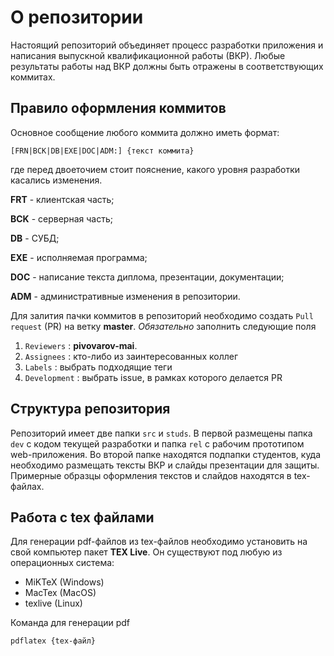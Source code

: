 # О репозитории
Настоящий репозиторий объединяет процесс разработки приложения и написания выпускной квалификационной работы (ВКР). Любые результаты работы над ВКР должны быть отражены в соответствующих коммитах.

## Правило оформления коммитов
Основное сообщение любого коммита должно иметь формат:
```
[FRN|BCK|DB|EXE|DOC|ADM:] {текст коммита}
```
где перед двоеточием стоит пояснение, какого уровня разработки касались изменения.

**FRT** - клиентская часть;

**BCK** - серверная часть;

**DB** - СУБД;

**EXE** - исполняемая программа;

**DOC** - написание текста диплома, презентации, документации;

**ADM** - административные изменения в репозитории.

Для залития пачки коммитов в репозиторий необходимо создать `Pull request` (PR) на ветку **master**. _Обязательно_ заполнить следующие поля
1. `Reviewers` : **pivovarov-mai**.
1. `Assignees` : кто-либо из заинтересованных коллег
1. `Labels` : выбрать подходящие теги
1. `Development` : выбрать issue, в рамках которого делается PR

## Структура репозитория
Репозиторий имеет две папки `src` и `studs`. В первой размещены папка `dev` с кодом текущей разработки и папка `rel` с рабочим прототипом web-приложения. Во второй папке находятся подпапки студентов, куда необходимо размещать тексты ВКР и слайды презентации для защиты. Примерные образцы оформления текстов и слайдов находятся в tex-файлах.

## Работа с tex файлами
Для генерации pdf-файлов из tex-файлов необходимо установить на свой компьютер пакет **TEX Live**. Он существуют под любую из операционных система:
- MiKTeX (Windows)
- MacTex (MacOS)
- texlive (Linux)

Команда для генерации pdf
```
pdflatex {tex-файл}
```
